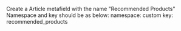 Create a Article metafield with the name "Recommended Products"
Namespace and key should be as below:
namespace: custom
key: recommended_products

